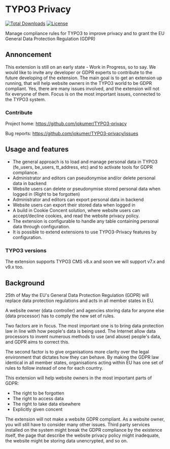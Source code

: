 # TYPO3 Privacy

[![Total Downloads](https://poser.pugx.org/jokumer/privacy/downloads.svg)](https://packagist.org/packages/jokumer/privacy)
[![License](https://poser.pugx.org/jokumer/privacy/license.svg)](https://packagist.org/packages/jokumer/privacy)

Manage compliance rules for TYPO3 to improve privacy and to grant the EU General Data Protection Regulation (GDPR)

## Annoncement ##

This extension is still on an early state - Work in Progress, so to say. We would like to invite any developer or GDPR experts to contribute to the future developing of the extension. The main goal is to get an extension up running, that will help website owners in the TYPO3 world to be GDPR compliant. Yes, there are many issues involved, and the extension will not fix everyone of them. Focus is on the most important issues, connected to the TYPO3 system.

### Contribute ###

Project home: https://github.com/jokumer/TYPO3-privacy

Bug reports: https://github.com/jokumer/TYPO3-privacy/issues

## Usage and features ##

 * The general approach is to load and manage personal data in TYPO3 (fe_users, be_users, tt_address, etc) and to activate tools for GDPR compliance.
 * Administrator and editors can pseudonymise and/or delete personal data in backend
 * Website users can delete or pseudonymise stored personal data when logged in (Right to be forgotten)
 * Administrator and editors can export personal data in backend
 * Website users can export their stored data when logged in
 * A build in Cookie Concent solution, where website users can accept/decline cookies, and read the website privacy policy.
 * The extension is configurable to handle any table containing personal data through configuration.
 * It is possible to extend extensions to use TYPO3-Privacy features by configuration.

### TYPO3 versions ###

The extension supports TYPO3 CMS v8.x and soon we will support v7.x and v9.x too.

## Background ##

25th of May the EU's General Data Protection Regulation (GDPR) will replace data protection regulations and acts in all member states in EU.

A website owner (data controller) and agencies storing data for anyone else (data processor) has to comply the new set of rules.

Two factors are in focus. The most important one is to bring data protection law in line with how people's data is being used. The Internet allow data processors to invent numerous methods to use (and abuse) people's data, and GDPR aims to correct this.

The second factor is to give organisations more clarity over the legal environment that dictates how they can behave. By making the GDPR law identical in all member states, organisations acting within EU has one set of rules to follow instead of one for each country.

This extension will help website owners in the most important parts of GDPR:
 * The right to be forgotten
 * The right to access data
 * The right to take data elsewhere
 * Explicitly given concent

The extension will not make a website GDPR compliant. As a website owner, you will still have to consider many other issues. Third party services installed on the system might break the GDPR compliance by the existence itself, the page that describe the website privacy policy might inadequate, the website might be storing data unencrypted, and so on.
